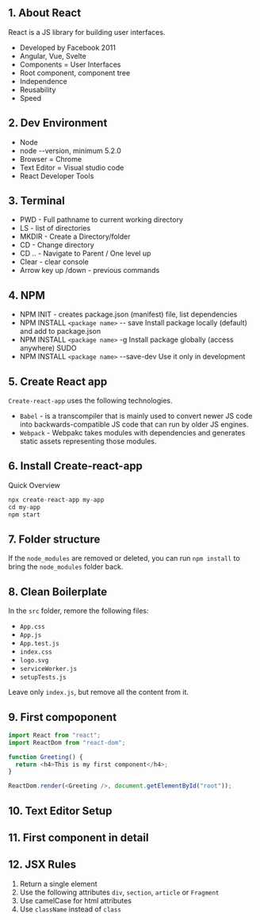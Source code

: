 ## 1. About React

React is a JS library for building user interfaces.

- Developed by Facebook 2011
- Angular, Vue, Svelte
- Components = User Interfaces
- Root component, component tree
- Independence
- Reusability
- Speed

## 2. Dev Environment

- Node
- node --version, minimum 5.2.0
- Browser = Chrome
- Text Editor = Visual studio code
- React Developer Tools

## 3. Terminal

- PWD - Full pathname to current working directory
- LS - list of directories
- MKDIR - Create a Directory/folder
- CD - Change directory
- CD .. - Navigate to Parent / One level up
- Clear - clear console
- Arrow key up /down - previous commands

## 4. NPM

- NPM INIT - creates package.json (manifest) file, list dependencies
- NPM INSTALL `<package name>` -- save
  Install package locally (default) and add to package.json
- NPM INSTALL `<package name>` -g
  Install package globally (access anywhere) SUDO
- NPM INSTALL `<package name>` --save-dev
  Use it only in development

## 5. Create React app

`Create-react-app` uses the following technologies.

- `Babel` - is a transcompiler that is mainly used to convert newer JS code into backwards-compatible JS code that can run by older JS engines.
- `Webpack` - Webpakc takes modules with dependencies and generates static assets representing those modules.

## 6. Install Create-react-app

Quick Overview

```js
npx create-react-app my-app
cd my-app
npm start
```

## 7. Folder structure

If the `node_modules` are removed or deleted, you can run `npm install` to bring the `node_modules` folder back.

## 8. Clean Boilerplate

In the `src` folder, remore the following files:

- `App.css`
- `App.js`
- `App.test.js`
- `index.css`
- `logo.svg`
- `serviceWorker.js`
- `setupTests.js`

Leave only `index.js`, but remove all the content from it.

## 9. First compoponent

```js
import React from "react";
import ReactDom from "react-dom";

function Greeting() {
  return <h4>This is my first component</h4>;
}

ReactDom.render(<Greeting />, document.getElementById("root"));
```

## 10. Text Editor Setup

## 11. First component in detail

## 12. JSX Rules

1. Return a single element
2. Use the following attributes `div`, `section`, `article` or `Fragment`
3. Use camelCase for html attributes
4. Use `className` instead of `class`
